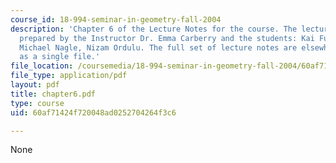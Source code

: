 ```yaml
---
course_id: 18-994-seminar-in-geometry-fall-2004
description: 'Chapter 6 of the Lecture Notes for the course. The lecture notes were
  prepared by the Instructor Dr. Emma Carberry and the students: Kai Fung, David Glasser,
  Michael Nagle, Nizam Ordulu. The full set of lecture notes are elsewhere available
  as a single file.'
file_location: /coursemedia/18-994-seminar-in-geometry-fall-2004/60af71424f720048ad0252704264f3c6_chapter6.pdf
file_type: application/pdf
layout: pdf
title: chapter6.pdf
type: course
uid: 60af71424f720048ad0252704264f3c6

---
```

None